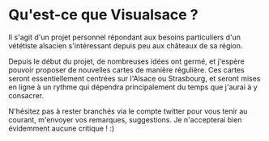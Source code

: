 # Qu'est-ce que **Visualsace** ?
Il s'agit d'un projet personnel répondant aux besoins particuliers d'un vététiste 
alsacien s'intéressant depuis peu aux châteaux de sa région. 

Depuis le début du projet, de nombreuses idées ont germé, et j'espère pouvoir proposer de nouvelles cartes de manière régulière. Ces cartes seront essentiellement centrées sur l'Alsace ou Strasbourg, et seront mises en ligne à un rythme qui dépendra principalement du temps que j'aurai à y consacrer.

N'hésitez pas à rester branchés via le compte twitter pour vous tenir au courant, m'envoyer vos remarques, suggestions. Je n'accepterai bien évidemment aucune critique ! :) 
